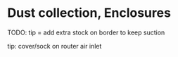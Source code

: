 # Dust collection, Enclosures



TODO: tip = add extra stock on border to keep suction

tip: cover/sock on router air inlet



